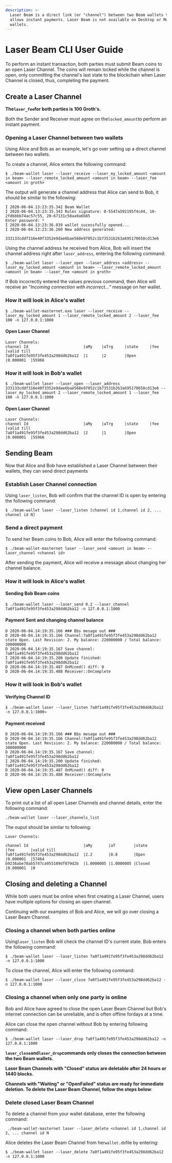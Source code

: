 ```yaml
---
description: >-
  Laser Beam is a direct link (or "channel") between two Beam wallets that
  allows instant payments. Laser Beam is not available on Desktop or Mobile
  wallets.
---
```


# Laser Beam CLI User Guide

To perform an instant transaction, both parties must submit Beam coins to an open Laser Channel. The coins will remain locked while the channel is open, only committing the channel's last state to the blockchain when Laser Channel is closed, thus, completing the payment.

## Create a Laser Channel


**The`laser_fee`for both parties is 100 Groth's.**

Both the Sender and Receiver must agree on the`locked_amount`to perform an instant payment.


### Opening a Laser Channel between two wallets

Using Alice and Bob as an example, let's go over setting up a direct channel between two wallets.

To create a channel, Alice enters the following command:

```
$ ./beam-wallet laser --laser_receive --laser_my_locked_amount <amount in beam> --laser_remote_locked_amount <amount in beam> --laser_fee <amount in groth>
```

The output will generate a channel address that Alice can send to Bob, it should be similar to the following:

```
I 2020-06-04.13:23:35.342 Beam Wallet
I 2020-06-04.13:23:35.343 Rules signature: 0-5547a592195f4cd4, 10-2fdbbbb74ac57c55, 20-67131c58aa9a6b85
Enter password: *
I 2020-06-04.13:23:36.039 wallet sucessfully opened...
I 2020-06-04.13:23:36.260 New address generated:

333133cddf316e40f3352e9dae6bae568e97052c1b73531b263a695170658cd13e6
```

Using the channel address he received from Alice, Bob will insert the channel address right after `laser_address`, entering the following command:

```
$ ./beam-wallet laser --laser_open --laser_address <address> --laser_my_locked_amount <amount in beam> --laser_remote_locked_amount <amount in beam> --laser_fee <amount in groth>
```

If Bob incorrectly entered the values previous command, then Alice will receive an “_Incoming connection with incorrect…_” message on her wallet.

### How it will look in Alice's wallet

```
$ ./beam-wallet-masternet.exe laser --laser_receive --laser_my_locked_amount 1 --laser_remote_locked_amount 2 --laser_fee 100 -n 127.0.0.1:1000
```

#### Open Laser Channel

```
Laser Channels:
channel Id                        |aMy    |aTrg     |state     |fee       |valid till
7a0f1a491fe95f3fe453a298dd62ba12  |1      |2        |Open      |0.000001  |55966
```

### How it will look in Bob's wallet

```
$ ./beam-wallet laser --laser_open --laser_address 333133cddf316e40f3352e9dae6bae568e97052c1b73531b263a695170658cd13e6 --laser_my_locked_amount 2 --laser_remote_locked_amount 1 --laser_fee 100 -n 127.0.0.1:1000
```

#### Open Laser Channel

```
Laser Channels:
channel Id                        |aMy    |aTrg     |state     |fee       |valid till
7a0f1a491fe95f3fe453a298dd62ba12  |2      |1        |Open      |0.000001  |55966
```

## Sending Beam

Now that Alice and Bob have established a Laser Channel between their wallets, they can send direct payments

### Establish Laser Channel connection

Using `laser_listen`, Bob will confirm that the channel ID is open by entering the following command:

```
$ ./beam-wallet laser --laser_listen [channel id 1,channel id 2, ... channel id N]
```

### Send a direct payment

To send her Beam coins to Bob, Alice will enter the following command:

```
$ ./beam-wallet-masternet laser --laser_send <amount in beam> --laser_channel <channel id>
```

After sending the payment, Alice will receive a message about changing her channel balance.

### How it will look in Alice's wallet

#### Sending Bob Beam coins

```
$ ./beam-wallet laser --laser_send 0.2 --laser_channel 7a0f1a491fe95f3fe453a298dd62ba12 -n 127.0.0.1:1000
```

#### Payment Sent and changing channel balance

```
D 2020-06-04.14:19:35.166 ### Bbs mesage out ###
D 2020-06-04.14:19:35.166 Channel:7a0f1a491fe95f3fe453a298dd62ba12 state Open. Last Revision: 2. My balance: 220000000 / Total balance: 300000000
D 2020-06-04.14:19:35.167 Save channel: 7a0f1a491fe95f3fe453a298dd62ba12
I 2020-06-04.14:19:35.200 Update finished: 7a0f1a491fe95f3fe453a298dd62ba12
D 2020-06-04.14:19:35.487 OnMined() diff: 0
D 2020-06-04.14:19:35.488 Receiver::OnComplete
```

### How it will look in Bob's wallet

#### Verifying Channel ID

```
$ ./beam-wallet laser --laser_listen 7a0f1a491fe95f3fe453a298dd62ba12 -n 127.0.0.1:1000»
```

#### Payment received

```
D 2020-06-04.14:19:35.166 ### Bbs mesage out ###
D 2020-06-04.14:19:35.166 Channel:7a0f1a491fe95f3fe453a298dd62ba12 state Open. Last Revision: 2. My balance: 220000000 / Total balance: 300000000
D 2020-06-04.14:19:35.167 Save channel: 7a0f1a491fe95f3fe453a298dd62ba12
I 2020-06-04.14:19:35.200 Update finished: 7a0f1a491fe95f3fe453a298dd62ba12
D 2020-06-04.14:19:35.487 OnMined() diff: 0
D 2020-06-04.14:19:35.488 Receiver::OnComplete
```

## View open Laser Channels

To print out a list of all open Laser Channels and channel details, enter the following command:

```
./beam-wallet laser --laser_channels_list 
```

The ouput should be similar to following:

```
Laser Channels:

channel Id                        |aMy       |aT        |state     |fee       |valid till
7a0f1a491fe95f3fe453a298dd62ba12  |2.2       |0.8       |Open      |0.000001  |57464
b9236abe78ab5747ca955189df079d2b  |1.0000005 |1.0000005 |Closed    |0.000001  |0
```

## Closing and deleting a Channel

While both users must be online when first creating a Laser Channel, users have multiple options for closing an open channel.

Continuing with our examples of Bob and Alice, we will go over closing a Laser Beam Channel.

### Closing a channel when both parties online

Using`laser_listen` Bob will check the channel ID's current state. Bob enters the following command:

```
$ ./beam-wallet laser --laser_listen 7a0f1a491fe95f3fe453a298dd62ba12 -n 127.0.0.1:1000
```

To close the channel, Alice will enter the following command:

```
$ ./beam-wallet laser --laser_close 7a0f1a491fe95f3fe453a298dd62ba12 -n 127.0.0.1:1000
```

### Closing a channel when only one party is online

Bob and Alice have agreed to close the open Laser Beam Channel but Bob's internet connection can be unreliable, and is often offline fordays at a time.

Alice can close the open channel without Bob by entering following command:

```
$ ./beam-wallet laser --laser_drop 7a0f1a491fe95f3fe453a298dd62ba12 -n 127.0.0.1:1000
```


**`laser_close`and`laser_drop`commands only closes the connection between the two Beam wallets.**

**Laser Beam Channels with "Closed" status are deletable after 24 hours or 1440 blocks.**

**Channels with "Waiting" or "OpenFailed" status are ready for immediate deletion. To delete the Laser Beam Channel, follow the steps below**:


### Delete closed Laser Beam Channel

To delete a channel from your wallet database, enter the following command:

```
 ./beam-wallet-masternet laser --laser_delete <channel id 1,channel id 2, ... channel id N
```

Alice deletes the Laser Beam Channel from her`wallet.db`file by entering:

```
$ ./beam-wallet laser --laser_delete 7a0f1a491fe95f3fe453a298dd62ba12 -n 127.0.0.1:1000
```
